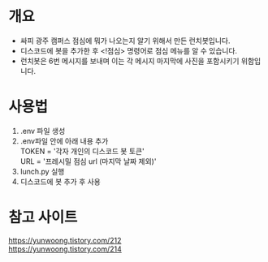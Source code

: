 # 개요

- 싸피 광주 캠퍼스 점심에 뭐가 나오는지 알기 위해서 만든 런치봇입니다.
- 디스코드에 봇을 추가한 후 <!점심> 명령어로 점심 메뉴를 알 수 있습니다.
- 런치봇은 6번 메시지를 보내며 이는 각 메시지 마지막에 사진을 포함시키기 위함입니다.

# 사용법

1. .env 파일 생성
2. .env파일 안에 아래 내용 추가  
   TOKEN = '각자 개인의 디스코드 봇 토큰'  
   URL = '프레시밀 점심 url (마지막 날짜 제외)'  
3. lunch.py 실행
4. 디스코드에 봇 추가 후 사용

# 참고 사이트

https://yunwoong.tistory.com/212  
https://yunwoong.tistory.com/214
